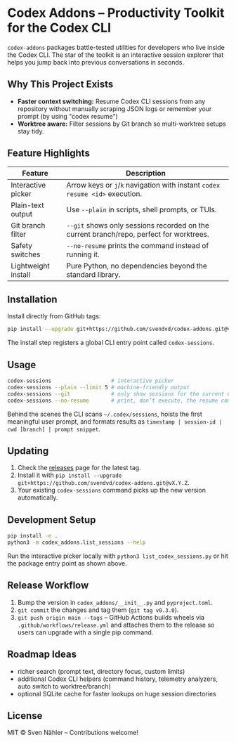 # Codex Addons – Productivity Toolkit for the Codex CLI

`codex-addons` packages battle-tested utilities for developers who live inside the Codex CLI. The star of the toolkit is an interactive session explorer that helps you jump back into previous conversations in seconds.

## Why This Project Exists

- **Faster context switching:** Resume Codex CLI sessions from any repository without manually scraping JSON logs or remember your prompt (by using "codex resume")
- **Worktree aware:** Filter sessions by Git branch so multi-worktree setups stay tidy.

## Feature Highlights

| Feature | Description |
| --- | --- |
| Interactive picker | Arrow keys or `j`/`k` navigation with instant `codex resume <id>` execution. |
| Plain-text output | Use `--plain` in scripts, shell prompts, or TUIs. |
| Git branch filter | `--git` shows only sessions recorded on the current branch/repo, perfect for worktrees. |
| Safety switches | `--no-resume` prints the command instead of running it. |
| Lightweight install | Pure Python, no dependencies beyond the standard library. |

## Installation

Install directly from GitHub tags:

```bash
pip install --upgrade git+https://github.com/svendvd/codex-addons.git@v0.2.0
```

The install step registers a global CLI entry point called `codex-sessions`.

## Usage

```bash
codex-sessions                   # interactive picker
codex-sessions --plain --limit 5 # machine-friendly output
codex-sessions --git             # only show sessions for the current Git branch
codex-sessions --no-resume       # print, don’t execute, the resume command
```

Behind the scenes the CLI scans `~/.codex/sessions`, hoists the first meaningful user prompt, and formats results as `timestamp | session-id | cwd [branch] | prompt snippet`.

## Updating

1. Check the [releases](https://github.com/svendvd/codex-addons/tags) page for the latest tag.
2. Install it with `pip install --upgrade git+https://github.com/svendvd/codex-addons.git@vX.Y.Z`.
3. Your existing `codex-sessions` command picks up the new version automatically.

## Development Setup

```bash
pip install -e .
python3 -m codex_addons.list_sessions --help
```

Run the interactive picker locally with `python3 list_codex_sessions.py` or hit the package entry point as shown above.

## Release Workflow

1. Bump the version in `codex_addons/__init__.py` and `pyproject.toml`.
2. `git commit` the changes and tag them (`git tag v0.3.0`).
3. `git push origin main --tags` – GitHub Actions builds wheels via `.github/workflows/release.yml` and attaches them to the release so users can upgrade with a single pip command.

## Roadmap Ideas

- richer search (prompt text, directory focus, custom limits)
- additional Codex CLI helpers (command history, telemetry analyzers, auto switch to worktree/branch)
- optional SQLite cache for faster lookups on huge session directories

## License

MIT © Sven Nähler – Contributions welcome!
